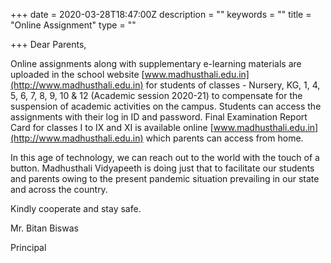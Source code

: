 +++
date = 2020-03-28T18:47:00Z
description = ""
keywords = ""
title = "Online Assignment"
type = ""

+++
Dear Parents,

Online assignments along with supplementary e-learning materials are uploaded in the school website [www.madhusthali.edu.in](http://www.madhusthali.edu.in) for students of classes - Nursery, KG, 1, 4, 5, 6, 7, 8, 9, 10 & 12 (Academic session 2020-21) to compensate for the suspension of academic activities on the campus. Students can access the assignments with their log in ID and password. Final Examination Report Card for classes I to IX and XI is available online [www.madhusthali.edu.in](http://www.madhusthali.edu.in) which parents can access from home.

In this age of technology, we can reach out to the world with the touch of a button. Madhusthali Vidyapeeth is doing just that to facilitate our students and parents owing to the present pandemic situation prevailing in our state and across the country.

Kindly cooperate and stay safe.

Mr. Bitan Biswas

Principal